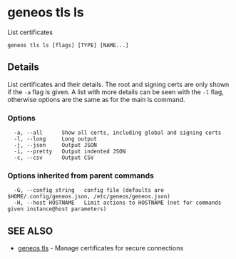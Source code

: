 # geneos tls ls

List certificates

```text
geneos tls ls [flags] [TYPE] [NAME...]
```

## Details

List certificates and their details. The root and signing
certs are only shown if the `-a` flag is given. A list with more
details can be seen with the `-l` flag, otherwise options are the
same as for the main ls command.

### Options

```text
  -a, --all      Show all certs, including global and signing certs
  -l, --long     Long output
  -j, --json     Output JSON
  -i, --pretty   Output indented JSON
  -c, --csv      Output CSV
```

### Options inherited from parent commands

```text
  -G, --config string   config file (defaults are $HOME/.config/geneos.json, /etc/geneos/geneos.json)
  -H, --host HOSTNAME   Limit actions to HOSTNAME (not for commands given instance@host parameters)
```

## SEE ALSO

* [geneos tls](geneos_tls.md)	 - Manage certificates for secure connections

